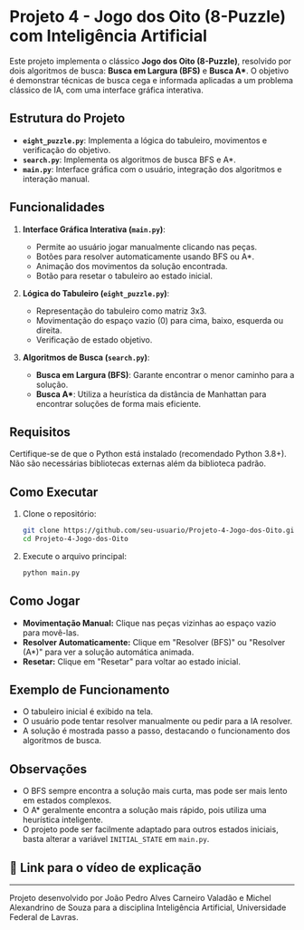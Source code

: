 # Projeto 4 - Jogo dos Oito (8-Puzzle) com Inteligência Artificial

Este projeto implementa o clássico **Jogo dos Oito (8-Puzzle)**, resolvido por dois algoritmos de busca: **Busca em Largura (BFS)** e **Busca A\***. O objetivo é demonstrar técnicas de busca cega e informada aplicadas a um problema clássico de IA, com uma interface gráfica interativa.

## Estrutura do Projeto

- **`eight_puzzle.py`**: Implementa a lógica do tabuleiro, movimentos e verificação do objetivo.
- **`search.py`**: Implementa os algoritmos de busca BFS e A\*.
- **`main.py`**: Interface gráfica com o usuário, integração dos algoritmos e interação manual.

## Funcionalidades

1. **Interface Gráfica Interativa (`main.py`)**:

   - Permite ao usuário jogar manualmente clicando nas peças.
   - Botões para resolver automaticamente usando BFS ou A\*.
   - Animação dos movimentos da solução encontrada.
   - Botão para resetar o tabuleiro ao estado inicial.

2. **Lógica do Tabuleiro (`eight_puzzle.py`)**:

   - Representação do tabuleiro como matriz 3x3.
   - Movimentação do espaço vazio (0) para cima, baixo, esquerda ou direita.
   - Verificação de estado objetivo.

3. **Algoritmos de Busca (`search.py`)**:
   - **Busca em Largura (BFS)**: Garante encontrar o menor caminho para a solução.
   - **Busca A\***: Utiliza a heurística da distância de Manhattan para encontrar soluções de forma mais eficiente.

## Requisitos

Certifique-se de que o Python está instalado (recomendado Python 3.8+).  
Não são necessárias bibliotecas externas além da biblioteca padrão.

## Como Executar

1. Clone o repositório:

   ```bash
   git clone https://github.com/seu-usuario/Projeto-4-Jogo-dos-Oito.git
   cd Projeto-4-Jogo-dos-Oito
   ```

2. Execute o arquivo principal:
   ```bash
   python main.py
   ```

## Como Jogar

- **Movimentação Manual:** Clique nas peças vizinhas ao espaço vazio para movê-las.
- **Resolver Automaticamente:** Clique em "Resolver (BFS)" ou "Resolver (A\*)" para ver a solução automática animada.
- **Resetar:** Clique em "Resetar" para voltar ao estado inicial.

## Exemplo de Funcionamento

- O tabuleiro inicial é exibido na tela.
- O usuário pode tentar resolver manualmente ou pedir para a IA resolver.
- A solução é mostrada passo a passo, destacando o funcionamento dos algoritmos de busca.

## Observações

- O BFS sempre encontra a solução mais curta, mas pode ser mais lento em estados complexos.
- O A\* geralmente encontra a solução mais rápido, pois utiliza uma heurística inteligente.
- O projeto pode ser facilmente adaptado para outros estados iniciais, basta alterar a variável `INITIAL_STATE` em `main.py`.

## 🔗 Link para o vídeo de explicação

[]()

---

Projeto desenvolvido por João Pedro Alves Carneiro Valadão e Michel Alexandrino de Souza para a disciplina Inteligência Artificial, Universidade Federal de Lavras.
